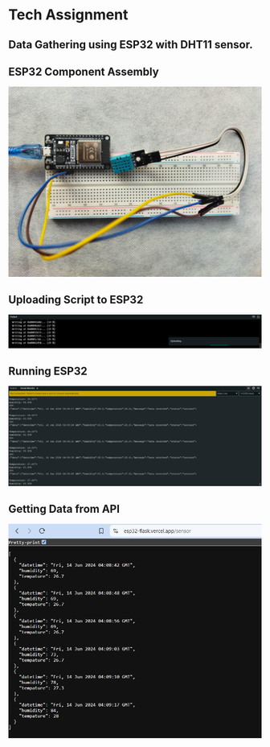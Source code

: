 # Tech Assignment
Data Gathering using ESP32 with DHT11 sensor.
---
## ESP32 Component Assembly
![](/img/4.jpg)

## Uploading Script to ESP32
![](/img/1.png)

## Running ESP32
![](/img/2.png)

## Getting Data from API
![](/img/3.png)